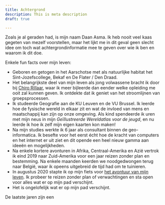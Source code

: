 ```yaml
---
title: Achtergrond
description: This is meta description
draft: true

---
```

Zoals je al geraden had, is mijn naam Daan Asma. Ik heb nooit veel kaas gegeten van mezelf voorstellen, maar het lijkt me in dit geval geen slecht idee om toch wat achtergrondinformatie mee te geven over wie ik ben en waarom ik dit doe. 

Enkele fun facts over mijn leven:

* Geboren en getogen in het Aarschotse met als natuurlijke habitat het Sint-Jozefscollege, Bekaf en De Flater / Den Draad.
* Het belangrijkste deel van mijn leven als jong volwassene bracht ik door bij [Chiro Rillaar](www.chirojongensrillaar.com "Chiro Rillaar"), waar ik meer bijleerde dan eender welke opleiding me ooit zal kunnen geven. Ik ontdekte dat ik geniet van het stroomlijnen van groepsprocessen.
* Ik studeerde Geografie aan de KU Leuven en de VU Brussel. Ik leerde hoe de fysische wereld in elkaar zit en wat de invloed van mens en maatschappij kan zijn op onze omgeving. Als kind spendeerde ik uren met mijn neus in mijn _Geïllustreerde Wereldatlas voor de jeugd_, en nu leerde ik hoe ik zelf mijn eigen kaarten kon maken!
* Na mijn studies werkte ik 6 jaar als consultant binnen de geo-informatica. Ik besefte voor het eerst écht hoe de kracht van computers en het internet er uit ziet en dit opende een heel nieuw gamma aan ideeën en mogelijkheden.
* Na enkele kortere avonturen in Afrika, Centraal-Amerika en Azië vertrok ik eind 2019 naar Zuid-Amerika voor een jaar reizen zonder plan en bestemming. Na enkele maanden keerden we noodgedwongen terug naar België, waar ik opeens uitgebreid de tijd had om te tuinieren.
* In augustus 2020 stapte ik op mijn fiets voor [het avontuur van mijn leven](https://www.polarsteps.com/DaanAsma/3718677-vive-le-velo "Polarsteps"). Ik probeer te reizen zonder plan of verwachtingen en sta open voor alles wat er op mijn pad verschijnt. 
* Het is ongelofelijk wat er op mijn pad verschijnt.

De laatste jaren zijn een